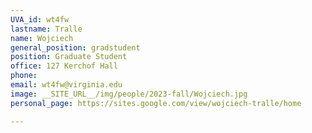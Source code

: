 ```yaml
---
UVA_id: wt4fw
lastname: Tralle
name: Wojciech
general_position: gradstudent
position: Graduate Student
office: 127 Kerchof Hall
phone: 
email: wt4fw@virginia.edu
image: __SITE_URL__/img/people/2023-fall/Wojciech.jpg
personal_page: https://sites.google.com/view/wojciech-tralle/home

---
```



